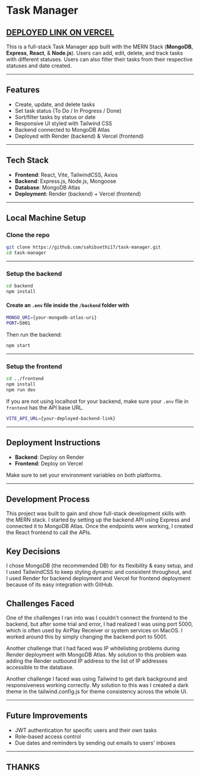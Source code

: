 # Task Manager

## [DEPLOYED LINK ON VERCEL](https://task-manager-cyan-six.vercel.app/)

This is a full-stack Task Manager app built with the MERN Stack (**MongoDB**, **Express**, **React**, & **Node.js**). Users can add, edit, delete, and track tasks with different statuses. Users can also filter their tasks from their respective statuses and date created.

---

## Features

- Create, update, and delete tasks
- Set task status (To Do / In Progress / Done)
- Sort/filter tasks by status or date
- Responsive UI styled with Tailwind CSS
- Backend connected to MongoDB Atlas
- Deployed with Render (backend) & Vercel (frontend)

---

## Tech Stack

- **Frontend**: React, Vite, TailwindCSS, Axios
- **Backend**: Express.js, Node.js, Mongoose
- **Database**: MongoDB Atlas
- **Deployment**: Render (backend) + Vercel (frontend)

---

## Local Machine Setup

### Clone the repo

```bash
git clone https://github.com/sahibsethi17/task-manager.git
cd task-manager
```

---

### Setup the backend

```bash
cd backend
npm install
```

#### Create an `.env` file inside the `/backend` folder with

```bash
MONGO_URI={your-mongodb-atlas-uri}
PORT=5001
```

Then run the backend:

```bash
npm start
```

---

### Setup the frontend

```bash
cd ../frontend
npm install
npm run dev
```

If you are not using localhost for your backend, make sure your `.env` file in `frontend` has the API base URL.

```bash
VITE_API_URL={your-deployed-backend-link}
```

---

## Deployment Instructions

- **Backend**: Deploy on Render
- **Frontend**: Deploy on Vercel

Make sure to set your environment variables on both platforms.

---

## Development Process

This project was built to gain and show full-stack development skills with the MERN stack. I started by setting up the backend API using Express and connected it to MongoDB Atlas. Once the endpoints were working, I created the React frontend to call the APIs.

## Key Decisions

I chose MongoDB (the recommended DB) for its flexibility & easy setup, and I used TailwindCSS to keep styling dynamic and consistent throughout, and I used Render for backend deployment and Vercel for frontend deployment because of its easy integration with GitHub.

## Challenges Faced

One of the challenges I ran into was I couldn't connect the frontend to the backend, but after some trial and error, I had realized I was using port 5000, which is often used by AirPlay Receiver or system services on MacOS. I worked around this by simply changing the backend port to 5001.

Another challenge that I had faced was IP whitelisting problems during Render deployment with MongoDB Atlas. My solution to this problem was adding the Render outbound IP address to the list of IP addresses accessible to the database.

Another challenge I faced was using Tailwind to get dark background and responsiveness working correctly. My solution to this was I created a dark theme in the tailwind.config.js for theme consistency across the whole UI.

---

## Future Improvements

- JWT authentication for specific users and their own tasks
- Role-based access control
- Due dates and reminders by sending out emails to users' inboxes

---

## THANKS
